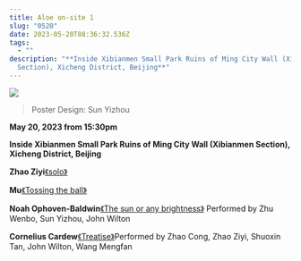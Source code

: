 ```yaml
---
title: Aloe on-site 1
slug: "0520"
date: 2023-05-20T08:36:32.536Z
tags:
  - ""
description: "**Inside Xibianmen Small Park Ruins of Ming City Wall (Xibianmen
  Section), Xicheng District, Beijing**"
---
```

![](/images/uploads/alove2.jpg)

> Poster Design: Sun Yizhou

**May 20, 2023 from 15:30pm**

**Inside Xibianmen Small Park Ruins of Ming City Wall (Xibianmen Section), Xicheng District, Beijing**

**Zhao Ziyi**[《solo》](https://www.youtube.com/watch?v=LLD_RYawfPM&t=4s)

**Mu**[《Tossing the ball》](https://www.youtube.com/watch?v=XFuTThQN5TI&t=246s)

**Noah Ophoven-Baldwin**[《The sun or any brightness》](https://www.youtube.com/watch?v=3ZnTYkKuGNc)
Performed by Zhu Wenbo, Sun Yizhou, John Wilton

**Cornelius Cardew**[《Treatise》](https://www.youtube.com/watch?v=BUwXcjnKqi0&t=227s)Performed by Zhao Cong, Zhao Ziyi, Shuoxin Tan, John Wilton, Wang Mengfan
